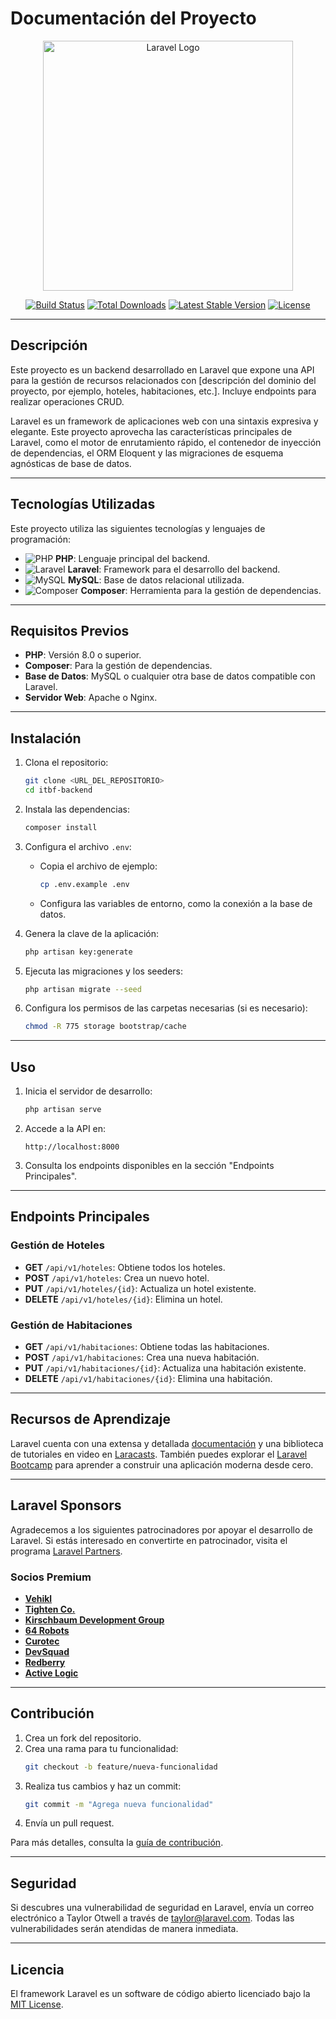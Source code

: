 # Documentación del Proyecto

<p align="center"><a href="https://laravel.com" target="_blank"><img src="https://raw.githubusercontent.com/laravel/art/master/logo-lockup/5%20SVG/2%20CMYK/1%20Full%20Color/laravel-logolockup-cmyk-red.svg" width="400" alt="Laravel Logo"></a></p>

<p align="center">
<a href="https://github.com/laravel/framework/actions"><img src="https://github.com/laravel/framework/workflows/tests/badge.svg" alt="Build Status"></a>
<a href="https://packagist.org/packages/laravel/framework"><img src="https://img.shields.io/packagist/dt/laravel/framework" alt="Total Downloads"></a>
<a href="https://packagist.org/packages/laravel/framework"><img src="https://img.shields.io/packagist/v/laravel/framework" alt="Latest Stable Version"></a>
<a href="https://packagist.org/packages/laravel/framework"><img src="https://img.shields.io/packagist/l/laravel/framework" alt="License"></a>
</p>

---

## Descripción

Este proyecto es un backend desarrollado en Laravel que expone una API para la gestión de recursos relacionados con [descripción del dominio del proyecto, por ejemplo, hoteles, habitaciones, etc.]. Incluye endpoints para realizar operaciones CRUD.

Laravel es un framework de aplicaciones web con una sintaxis expresiva y elegante. Este proyecto aprovecha las características principales de Laravel, como el motor de enrutamiento rápido, el contenedor de inyección de dependencias, el ORM Eloquent y las migraciones de esquema agnósticas de base de datos.

---

## Tecnologías Utilizadas

Este proyecto utiliza las siguientes tecnologías y lenguajes de programación:

- ![PHP](https://img.shields.io/badge/-PHP-333333?style=flat&logo=php) **PHP**: Lenguaje principal del backend.
- ![Laravel](https://img.shields.io/badge/-Laravel-FF2D20?style=flat&logo=laravel&logoColor=white) **Laravel**: Framework para el desarrollo del backend.
- ![MySQL](https://img.shields.io/badge/-MySQL-4479A1?style=flat&logo=mysql&logoColor=white) **MySQL**: Base de datos relacional utilizada.
- ![Composer](https://img.shields.io/badge/-Composer-885630?style=flat&logo=composer&logoColor=white) **Composer**: Herramienta para la gestión de dependencias.

---

## Requisitos Previos

- **PHP**: Versión 8.0 o superior.
- **Composer**: Para la gestión de dependencias.
- **Base de Datos**: MySQL o cualquier otra base de datos compatible con Laravel.
- **Servidor Web**: Apache o Nginx.

---

## Instalación

1. Clona el repositorio:
   ```bash
   git clone <URL_DEL_REPOSITORIO>
   cd itbf-backend
   ```

2. Instala las dependencias:
   ```bash
   composer install
   ```

3. Configura el archivo `.env`:
   - Copia el archivo de ejemplo:
     ```bash
     cp .env.example .env
     ```
   - Configura las variables de entorno, como la conexión a la base de datos.

4. Genera la clave de la aplicación:
   ```bash
   php artisan key:generate
   ```

5. Ejecuta las migraciones y los seeders:
   ```bash
   php artisan migrate --seed
   ```

6. Configura los permisos de las carpetas necesarias (si es necesario):
   ```bash
   chmod -R 775 storage bootstrap/cache
   ```

---

## Uso

1. Inicia el servidor de desarrollo:
   ```bash
   php artisan serve
   ```

2. Accede a la API en:
   ```
   http://localhost:8000
   ```

3. Consulta los endpoints disponibles en la sección "Endpoints Principales".

---

## Endpoints Principales

### Gestión de Hoteles
- **GET** `/api/v1/hoteles`: Obtiene todos los hoteles.
- **POST** `/api/v1/hoteles`: Crea un nuevo hotel.
- **PUT** `/api/v1/hoteles/{id}`: Actualiza un hotel existente.
- **DELETE** `/api/v1/hoteles/{id}`: Elimina un hotel.

### Gestión de Habitaciones
- **GET** `/api/v1/habitaciones`: Obtiene todas las habitaciones.
- **POST** `/api/v1/habitaciones`: Crea una nueva habitación.
- **PUT** `/api/v1/habitaciones/{id}`: Actualiza una habitación existente.
- **DELETE** `/api/v1/habitaciones/{id}`: Elimina una habitación.

---

## Recursos de Aprendizaje

Laravel cuenta con una extensa y detallada [documentación](https://laravel.com/docs) y una biblioteca de tutoriales en video en [Laracasts](https://laracasts.com). También puedes explorar el [Laravel Bootcamp](https://bootcamp.laravel.com) para aprender a construir una aplicación moderna desde cero.

---

## Laravel Sponsors

Agradecemos a los siguientes patrocinadores por apoyar el desarrollo de Laravel. Si estás interesado en convertirte en patrocinador, visita el programa [Laravel Partners](https://partners.laravel.com).

### Socios Premium
- **[Vehikl](https://vehikl.com/)**
- **[Tighten Co.](https://tighten.co)**
- **[Kirschbaum Development Group](https://kirschbaumdevelopment.com)**
- **[64 Robots](https://64robots.com)**
- **[Curotec](https://www.curotec.com/services/technologies/laravel/)**
- **[DevSquad](https://devsquad.com/hire-laravel-developers)**
- **[Redberry](https://redberry.international/laravel-development/)**
- **[Active Logic](https://activelogic.com)**

---

## Contribución

1. Crea un fork del repositorio.
2. Crea una rama para tu funcionalidad:
   ```bash
   git checkout -b feature/nueva-funcionalidad
   ```
3. Realiza tus cambios y haz un commit:
   ```bash
   git commit -m "Agrega nueva funcionalidad"
   ```
4. Envía un pull request.

Para más detalles, consulta la [guía de contribución](https://laravel.com/docs/contributions).

---

## Seguridad

Si descubres una vulnerabilidad de seguridad en Laravel, envía un correo electrónico a Taylor Otwell a través de [taylor@laravel.com](mailto:taylor@laravel.com). Todas las vulnerabilidades serán atendidas de manera inmediata.

---

## Licencia

El framework Laravel es un software de código abierto licenciado bajo la [MIT License](https://opensource.org/licenses/MIT).

